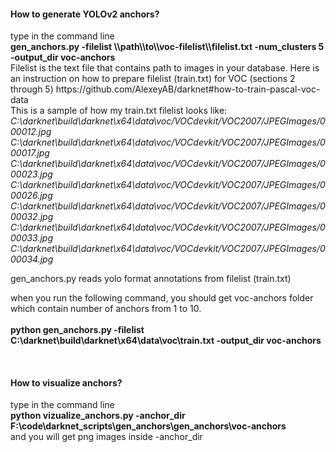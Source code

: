 <h4>How to generate YOLOv2 anchors?</h4>
type in the command line <br />
<strong>gen_anchors.py -filelist   \\path\\to\\voc-filelist\\filelist.txt   -num_clusters  5   -output_dir voc-anchors </strong>
<br />
Filelist is the text file that contains path to images in your database.
Here is an instruction on how to prepare filelist (train.txt) for VOC (sections 2 through 5) https://github.com/AlexeyAB/darknet#how-to-train-pascal-voc-data
<br />
This is a sample of how my train.txt filelist looks like:
<br />

<i>
C:\darknet\build\darknet\x64\data\voc/VOCdevkit/VOC2007/JPEGImages/000012.jpg
C:\darknet\build\darknet\x64\data\voc/VOCdevkit/VOC2007/JPEGImages/000017.jpg
C:\darknet\build\darknet\x64\data\voc/VOCdevkit/VOC2007/JPEGImages/000023.jpg
C:\darknet\build\darknet\x64\data\voc/VOCdevkit/VOC2007/JPEGImages/000026.jpg
C:\darknet\build\darknet\x64\data\voc/VOCdevkit/VOC2007/JPEGImages/000032.jpg
C:\darknet\build\darknet\x64\data\voc/VOCdevkit/VOC2007/JPEGImages/000033.jpg
C:\darknet\build\darknet\x64\data\voc/VOCdevkit/VOC2007/JPEGImages/000034.jpg
</i>

<br />

gen_anchors.py reads yolo format annotations from filelist (train.txt) <br />

when you run the following command, you should get voc-anchors folder which contain number of anchors from 1 to 10.  
<br />
<strong>python gen_anchors.py -filelist
C:\darknet\build\darknet\x64\data\voc\train.txt -output_dir voc-anchors </strong> 

<br />

<h4>How to visualize anchors?</h4>
type in the command line <br />
<strong>python vizualize_anchors.py -anchor_dir F:\code\darknet_scripts\gen_anchors\gen_anchors\voc-anchors </strong>
<br />
and you will get png images inside -anchor_dir



